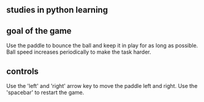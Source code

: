## studies in python learning

## goal of the game

Use the paddle to bounce the ball and keep it in play for as long as possible.
Ball speed increases periodically to make the task harder.

## controls

Use the 'left' and 'right' arrow key to move the paddle left and right.
Use the 'spacebar' to restart the game.
